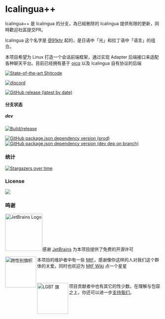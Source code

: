 # Icalingua++

Icalingua++ 是 Icalingua 的分支，為已經刪除的 Icalingua 提供有限的更新，同時歡迎社區提交PR。

Icalingua 这个名字是 [@91khr](https://github.com/91khr) 起的，是日语中「光」和拉丁语中「语言」的组合。

本项目希望为 Linux 打造一个会话前端框架，通过实现 Adapter 后端接口来适配各种聊天平台。目前已经拥有基于 [oicq](https://github.com/takayama-lily/oicq) 以及 Icalingua 自有协议的后端

[![State-of-the-art Shitcode](https://img.shields.io/static/v1?label=State-of-the-art&message=Shitcode&color=7B5804)](https://github.com/trekhleb/state-of-the-art-shitcode)
<!-- 
[![License](https://img.shields.io/aur/license/icalingua)](https://github.com/Icalingua-plus-plus/Icalingua-plus-plus/blob/main/LICENSE)
-->
[![discord](https://img.shields.io/static/v1?label=chat&message=discord&color=7289da&logo=discord)](https://discord.gg/gKnU7BARzv)

[![GitHub release (latest by date)](https://img.shields.io/github/downloads/Icalingua-plus-plus/Icalingua-plus-plus/latest/total)](https://github.com/Icalingua-plus-plus/Icalingua-plus-plus/releases/latest)
<!-- 
[![AUR votes](https://img.shields.io/aur/votes/icalingua)](https://aur.archlinux.org/packages/icalingua/)
[![FOSSA Status](https://app.fossa.com/api/projects/git%2Bgithub.com%2FClansty%2FIcalingua.svg?type=shield)](https://app.fossa.com/projects/git%2Bgithub.com%2FClansty%2FIcalingua?ref=badge_shield)
-->

#### 分支状态

##### dev

[![Build/release](https://github.com/Icalingua-plus-plus/Icalingua-plus-plus/actions/workflows/main.yml/badge.svg?branch=dev)](https://github.com/Icalingua-plus-plus/Icalingua-plus-plus/actions/workflows/main.yml)

[![GitHub package.json dependency version (prod)](https://img.shields.io/github/package-json/dependency-version/Icalingua-plus-plus/Icalingua-plus-plus/oicq/dev?filename=icalingua%2Fpackage.json)](https://github.com/takayama-lily/oicq)
[![GitHub package.json dependency version (dev dep on branch)](https://img.shields.io/github/package-json/dependency-version/Icalingua-plus-plus/Icalingua-plus-plus/dev/electron/dev?logo=electron&filename=icalingua%2Fpackage.json)](https://electronjs.org)

### 统计

[![Stargazers over time](https://starchart.cc/Icalingua-plus-plus/Icalingua-plus-plus.svg)](https://github.com/Icalingua-plus-plus/Icalingua-plus-plus/stargazers)

### License

<!-- 
[![FOSSA Status](https://app.fossa.com/api/projects/git%2Bgithub.com%2FClansty%2FIcalingua.svg?type=large)](https://app.fossa.com/projects/git%2Bgithub.com%2FClansty%2FIcalingua?ref=badge_large)
-->
[![](https://camo.githubusercontent.com/473b62766b498e4f2b008ada39f1d56fb3183649f24447866e25d958ac3fd79a/68747470733a2f2f7777772e676e752e6f72672f67726170686963732f6167706c76332d3135357835312e706e67)](https://www.gnu.org/licenses/agpl-3.0.txt)

### 鸣谢

<a href="https://jb.gg/OpenSource"><img src="https://cdn.lwqwq.com/pic/jetbrains-variant-2.svg" alt="JetBrains Logo" width="120px"/></a>感谢 [JetBrains](https://jb.gg/OpenSource) 为本项目提供了免费的开源许可

<div><p><img src="https://upload.wikimedia.org/wikipedia/commons/b/b0/Transgender_Pride_flag.svg" alt="跨性别旗帜" width="100px" align="left" />本项目的维护者中有一些 <a href="https://zh.wikipedia.org/wiki/%E8%B7%A8%E6%80%A7%E5%88%A5%E5%A5%B3%E6%80%A7">MtF</a>，感谢像你这样的人对我们这个群体的关爱。同时也欢迎为 <a href="https://github.com/mtf-wiki/MtF-Wiki">MtF Wiki</a> 点一个星星</p></div>

<br />

<div><p><img src="https://upload.wikimedia.org/wikipedia/commons/4/48/Gay_Pride_Flag.svg" alt="LGBT 旗" width="100px" align="left" />项目贡献者中也有其它的性少数。在理解与包容之上，你还可以进一步<a href="https://github.com/LGBT-CN/LGBTQIA-In-China">支持我们</a>。</p></div>
